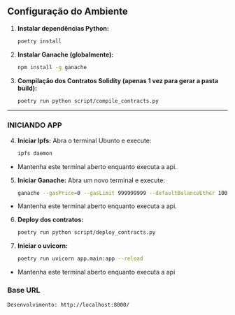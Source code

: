 ## Configuração do Ambiente

1.  **Instalar dependências Python:**
    ```bash
    poetry install
    ```

2.  **Instalar Ganache (globalmente):**
    ```bash
    npm install -g ganache
    ```
3. **Compilação dos Contratos Solidity (apenas 1 vez para gerar a pasta build):**
    ```bash
    poetry run python script/compile_contracts.py
    ```
<hr>

### INICIANDO APP
4. **Iniciar Ipfs:**
    Abra o terminal Ubunto e execute:
    ```bash
    ipfs daemon
    ```
* Mantenha este terminal aberto enquanto executa a api.

5. **Iniciar Ganache:**
    Abra um novo terminal e execute:
    ```bash
    ganache --gasPrice=0 --gasLimit 999999999 --defaultBalanceEther 100000 --port 8545 --hardfork berlin
    ```
* Mantenha este terminal aberto enquanto executa a api.

6. **Deploy dos contratos:**

    ```bash
    poetry run python script/deploy_contracts.py
    ```
7. **Iniciar o uvicorn:**

    ```bash
    poetry run uvicorn app.main:app --reload
    ```
* Mantenha este terminal aberto enquanto executa a api


### Base URL

```
Desenvolvimento: http://localhost:8000/
```